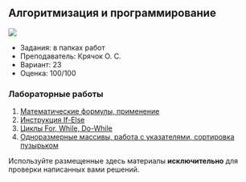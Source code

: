 ## Алгоритмизация и программирование

![](https://img.shields.io/badge/Programming%20lang-C-informational?style=flat-square&logo=C&logoColor=white&color=5194f0)

- Задания: в папках работ
- Преподаватель: Крячок О. С.
- Вариант: 23
- Оценка: 100/100<br>

### Лабораторные работы
1. [Математические формулы, применение](https://github.com/xairaven/kpi_labs/tree/main/1stSemester/Algorithmization%20and%20programming%20(I)/Lab1)
2. [Инструкция If-Else](https://github.com/xairaven/kpi_labs/tree/main/1stSemester/Algorithmization%20and%20programming%20(I)/Lab2)
3. [Циклы For, While, Do-While](https://github.com/xairaven/kpi_labs/tree/main/1stSemester/Algorithmization%20and%20programming%20(I)/Lab3)
4. [Одноразмерные массивы, работа с указателями, сортировка пузырьком](https://github.com/xairaven/kpi_labs/tree/main/1stSemester/Algorithmization%20and%20programming%20(I)/Lab4)

Используйте размещенные здесь материалы **исключительно** для проверки написанных вами решений.
